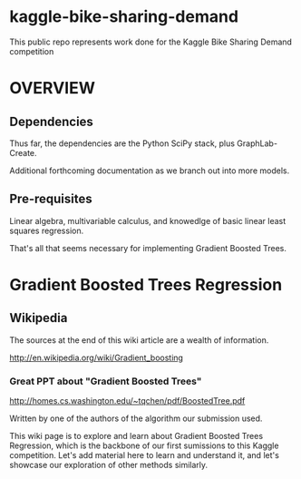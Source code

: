 # kaggle-bike-sharing-demand
This public repo represents work done for the Kaggle Bike Sharing Demand competition

# OVERVIEW

## Dependencies

Thus far, the dependencies are the Python SciPy stack, plus GraphLab-Create. 

Additional forthcoming documentation as we branch out into more models.

## Pre-requisites

Linear algebra, multivariable calculus, and knowedlge of basic linear least squares regression.

That's all that seems necessary for implementing Gradient Boosted Trees.

# Gradient Boosted Trees Regression

## Wikipedia

The sources at the end of this wiki article are a wealth of information.

http://en.wikipedia.org/wiki/Gradient_boosting

### Great PPT about "Gradient Boosted Trees"

http://homes.cs.washington.edu/~tqchen/pdf/BoostedTree.pdf

Written by one of the authors of the algorithm our submission used.

This wiki page is to explore and learn about Gradient Boosted Trees Regression, which is the backbone of our first sumissions to this Kaggle competition. Let's add material here to learn and understand it, and let's showcase our exploration of other methods similarly.